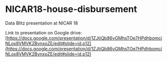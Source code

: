 # NICAR18-house-disbursement
Data Blitz presentation at NICAR 18

Link to presentation on Google drive:
[https://docs.google.com/presentation/d/1ZJtiQb86vGMhsTOe7HPdhbomcjNLox8VMVK2BvnxoZE/edit#slide=id.p12](https://docs.google.com/presentation/d/1ZJtiQb86vGMhsTOe7HPdhbomcjNLox8VMVK2BvnxoZE/edit#slide=id.p12)
